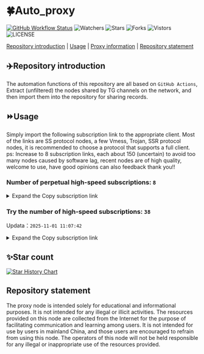 # 🍀Auto_proxy
[![GitHub Workflow Status](https://img.shields.io/github/actions/workflow/status/PangTouY00/Auto_proxy/main.yml?branch=main)](https://github.com/PangTouY00/Auto_proxy/actions/workflows/main.yml?branch=main) 
![Watchers](https://img.shields.io/github/watchers/w1770946466/Auto_proxy) ![Stars](https://img.shields.io/github/stars/PangTouY00/Auto_proxy) ![Forks](https://img.shields.io/github/forks/w1770946466/Auto_proxy) ![Vistors](https://visitor-badge.laobi.icu/badge?page_id=PangTouY00.Auto_proxy) ![LICENSE](https://img.shields.io/badge/license-CC%20BY--SA%204.0-green.svg)

[Repository introduction](https://github.com/PangTouY00/Auto_proxy#Repositoryintroduction) | [Usage](https://github.com/PangTouY00/Auto_proxy#Usage) | [Proxy information](https://github.com/PangTouY00/Auto_proxy#Proxyinformation) | [Repository statement](https://github.com/PangTouY00/Auto_proxy#Repositorystatement)

## ✈️Repository introduction
The automation functions of this repository are all based on `GitHub Actions`,
Extract (unfiltered) the nodes shared by TG channels on the network, and then import them into the repository for sharing records.

## ⏩Usage
Simply import the following subscription link to the appropriate client. Most of the links are SS protocol nodes, a few Vmess, Trojan, SSR protocol nodes, it is recommended to choose a protocol that supports a full client.
ps: Increase to 8 subscription links, each about 150 (uncertain) to avoid too many nodes caused by software lag, recent nodes are of high quality, welcome to use, have good opinions can also feedback thank you!!

### Number of perpetual high-speed subscriptions: `8`

<details>
  <summary>Expand the Copy subscription link</summary>

  
- [Multiprotocol Base64 encoding](https://raw.githubusercontent.com/PangTouY00/Auto_proxy/main/Long_term_subscription1)
`https://raw.githubusercontent.com/PangTouY00/Auto_proxy/main/Long_term_subscription_num`
`Total number of merge nodes: 278`

- [Multiprotocol Base64 encoding](https://raw.githubusercontent.com/PangTouY00/Auto_proxy/main/Long_term_subscription1)
`https://raw.githubusercontent.com/PangTouY00/Auto_proxy/main/Long_term_subscription1`
`Total number of merge nodes: 35`

- [Multiprotocol Base64 encoding](https://raw.githubusercontent.com/PangTouY00/Auto_proxy/main/Long_term_subscription2)
`https://raw.githubusercontent.com/PangTouY00/Auto_proxy/main/Long_term_subscription2`
`Total number of merge nodes: 35`

- [Multiprotocol Base64 encoding](https://raw.githubusercontent.com/PangTouY00/Auto_proxy/main/Long_term_subscription3)
`https://raw.githubusercontent.com/PangTouY00/Auto_proxy/main/Long_term_subscription3`
`Total number of merge nodes: 35`

- [Multiprotocol Base64 encoding](https://raw.githubusercontent.com/PangTouY00/Auto_proxy/main/Long_term_subscription4)
`https://raw.githubusercontent.com/PangTouY00/Auto_proxy/main/Long_term_subscription4`
`Total number of merge nodes: 35`

- [Multiprotocol Base64 encoding](https://raw.githubusercontent.comPangTouY00/Auto_proxy/main/Long_term_subscription5)
`https://raw.githubusercontent.com/PangTouY00/Auto_proxy/main/Long_term_subscription5`
`Total number of merge nodes: 35`

- [Multiprotocol Base64 encoding](https://raw.githubusercontent.com/PangTouY00/Auto_proxy/main/Long_term_subscription6)
`https://raw.githubusercontent.com/PangTouY00/Auto_proxy/main/Long_term_subscription6`
`Total number of merge nodes: 35`

- [Multiprotocol Base64 encoding](https://raw.githubusercontent.com/PangTouY00/Auto_proxy/main/Long_term_subscription7)
`https://raw.githubusercontent.com/PangTouY00/Auto_proxy/main/Long_term_subscription7`
`Total number of merge nodes: 35`

- [Multiprotocol Base64 encoding](https://raw.githubusercontent.com/PangTouY00/Auto_proxy/main/Long_term_subscription8)
`https://raw.githubusercontent.com/PangTouY00/Auto_proxy/main/Long_term_subscription8`
`Total number of merge nodes: 33`

- [Clash subscription](https://raw.githubusercontent.com/PangTouY00/Auto_proxy/main/Long_term_subscription2.yaml)
`https://raw.githubusercontent.com/PangTouY00/Auto_proxy/main/Long_term_subscription1.yaml`


- [Clash subscription](https://raw.githubusercontent.com/PangTouY00/Auto_proxy/main/Long_term_subscription2.yaml)
`https://raw.githubusercontent.com/PangTouY00/Auto_proxy/main/Long_term_subscription2.yaml`


- [Clash subscription](https://raw.githubusercontent.com/PangTouY00/Auto_proxy/main/Long_term_subscription3.yaml)
`https://raw.githubusercontent.com/PangTouY00/Auto_proxy/main/Long_term_subscription3.yaml`
  
</details>

### Try the number of high-speed subscriptions: `38`
Updata：`2025-11-01 11:07:42`


<details>
  <summary>Expand the Copy subscription link</summary>  

























































































































































































































































































































































































































































































































































































































































































































































































































































































































































































































































































































































































































































































































































































































































































































































































































































































































































































































































































































































































































































































































































































































































































































































































































































































































































































































































































































































































































































































































































































































































































































































































































































































































































































































































































































































































































































































































































































































































































































































































































































































































































































































































































































































































































































































































































































































































































































































































































































































































































































































































































































































































































































































































































































































































































































































































































































































































































































































































































































































































































































































































































































































































































































































































































































































































































































































































































































































































































































































































































































































































































































































































































































































































































































































































































































































































































































































































































































































































































































































































































































































































































































































































































































































































































































































































































































































































































































































































































































































































































































































































































































































































































































































































































































































































































































































































































































































































































































































































































































































































































































































































































































































































































































































































































































































































































































































































































































































































































































































































































































































































































































































































































































































































































































































































































































































































































































































































































































































































































































































































































































































































































































































































































































































































































































































































































































































































































































































































































































































































































































































































































































































































































































































































































































































































































































































































































































































































































































































































































































































































































































































































































































































































































































































































































































































































































































































































































































































































































































































































































































































































































































































































































































































































































































































































































































































































































































































































































































































































































































































































































































































































































































































































































































































































































































































































































































































































































































































































































































































































































































































































































































































































































































































































































































































































































































































































































































































































































































































































































































































































































































































































































































































































































































































































































































































































































































































































































































































































































































































































































































































































































































































































































































































































































































































































































































































































































































































































































































































































































































































































































































































































































































































































































































































































































































































































































































































































































































































































































































































































































































































































































































































































































































































































































































































































































































































































































































































































































































































































































































































































































































































































































































































































































































































































































































































































































































































































































































































































































































































































































































































































































































































































































































































































































































































































































































































































































































































































































































































































































































































































































































































































































































































































































































































































































































































































































































































































































































































































































































































































































































































































































































































































































































































































































































































































































































































































































































































































































































































































































































































































































































































































































































































































































































































































































































































































































































































































































































































































































































































































































































































































































































































































































































































































































































































>Trial subscription：
`https://www.louwangzhiyu.org/api/v1/client/subscribe?token=9c044c4c83dc35f3840b5bcb4d5009d2`




>Trial subscription：
`https://v2.heiu.me/api/v1/client/subscribe?token=0c3b66d8541f6734f578262699b8844d`




>Trial subscription：
`https://hjxixi002.xxttx.cn/api/v1/client/subscribe?token=d3ef98b7872cae71ab69b03f0a48e76d`




>Trial subscription：
`https://syhaha.xxttx.cn/api/v1/client/subscribe?token=da8686d7edd317e1eebbf9a68eae67d5`




>Trial subscription：
`https://gods1.dashicn.buzz/api/v1/client/subscribe?token=07c5580ae257c75774b0f6f25883edd8`




>Trial subscription：
`https://xunyungogogo.xyz/api/v1/client/subscribe?token=24fedad80c61c157b11c6ba891b2209a`




>Trial subscription：
`https://multiserver.multiserveradelshoop.com/api/v1/client/subscribe?token=2c85e9eda29dd26cd0ce6269aa7d556b`




>Trial subscription：
`https://jshaha.xxttx.cn/api/v1/client/subscribe?token=5a17491743651bcc550c84dce7217db4`




>Trial subscription：
`https://best.nxxbbf.com/api/v1/client/subscribe?token=cf8a9de5cc7b68c169fb07429934c39f`




>Trial subscription：
`https://xxx.yxt999.cn/api/v1/client/subscribe?token=e08e307a5a0dc07bf74c3fa952e7e75d`




>Trial subscription：
`https://gods2.dashicn.buzz/api/v1/client/subscribe?token=b2fceb6dff90955d2ae926cb70f790d6`




>Trial subscription：
`https://yywhale.com/api/v1/client/subscribe?token=c0186b0c50e06c291275ce3f9573d63d`




>Trial subscription：
`https://xixixi003.hjsbssbsbsbsbs.sbs/api/v1/client/subscribe?token=2ffc222776f23ea8f6c4bfd8c58666dc`




>Trial subscription：
`https://kingfisher.top/api/v1/client/subscribe?token=24c48269217e6e4b275825156c97eb40`




>Trial subscription：
`https://go.yueyun.de/api/v1/client/subscribe?token=6533ca33a927c1950be1d04928cf5f92`




>Trial subscription：
`https://xbd.iftballs.com/api/v1/client/subscribe?token=61dc6cb4926419011005ca4ba80e1851`




>Trial subscription：
`https://dashuai.us/api/v1/client/subscribe?token=d5c2f70484e2ad1273c9699865fc6b95`




>Trial subscription：
`https://dyhaha.xxttx.cn/api/v1/client/subscribe?token=5014adccf335426a0da329c74044b5ad`




>Trial subscription：
`https://vaamx.louwangzhiyu.online/api/v1/client/subscribe?token=476ab1a48bffc44c4c5905b8493642c5`




>Trial subscription：
`https://www.ch000zy.com/api/v1/client/subscribe?token=d683c10378ceccb8bee5325db5a5c31b`




>Trial subscription：
`http://107.173.31.17/api/v1/client/subscribe?token=4aefd2239d33b508132e185b71c9ed31`




>Trial subscription：
`https://hjxixi003.xxuux.cn/api/v1/client/subscribe?token=6be233521c6225bc24bdcba234f042a2`




>Trial subscription：
`https://dctcc.louwangzhiyu.shop/api/v1/client/subscribe?token=94b049b8934b2704916bc93037d5054d`




>Trial subscription：
`https://cfvpn.com/api/v1/client/subscribe?token=9744da508523fc9109c18400a266bddc`




>Trial subscription：
`https://tizi8.top/api/v1/client/subscribe?token=bafa61ba7506b4f1bf8fe1c8e7923b59`




>Trial subscription：
`https://pro.xmyidc.com/api/v1/client/subscribe?token=a2f29aafa7398f47198d7e8517458241`




>Trial subscription：
`http://xxxxyyyy.njdjjxjbcbw.icu/api/v1/client/subscribe?token=bb315ccff0ca942200ad344c542eab8c`




>Trial subscription：
`https://old-v2b.linkedton.com/api/v1/client/subscribe?token=9213c309f234999b69e5f6c9a946a47f`




>Trial subscription：
`https://slianvpn.top/api/v1/client/subscribe?token=b3a223e6ae0c1f5e47c6db1510a285de`




>Trial subscription：
`https://xyjs1.sbs/api/v1/client/subscribe?token=5550658a19812512186310d467de80a2`




>Trial subscription：
`https://gods4.dashicn.buzz/api/v1/client/subscribe?token=c59707657209256a4889c86e8c484aa3`




>Trial subscription：
`https://dyxixi001.xxssx.cn/api/v1/client/subscribe?token=cc99ab2a82a67ae37c4c6a0c093386e7`




>Trial subscription：
`https://asdfg.njdjjxjbcbw.icu/api/v1/client/subscribe?token=a25fd1ac05a90d8ff83fabbded6fda1d`




>Trial subscription：
`https://gods3.dashicn.buzz/api/v1/client/subscribe?token=c0151bc6b582bc70164add1e7da1d7f3`




>Trial subscription：
`https://huojian4.top/api/v1/client/subscribe?token=82c171c48cd831f5279120e532de6e5f`




>Trial subscription：
`https://slianvpn.com/api/v1/client/subscribe?token=8dcd40ea725075f82820fae31d66ffb4`




>Trial subscription：
`https://sufujia.top/api/v1/client/subscribe?token=da6daee5f4c93d0bf48b9530fcab1392`




>Trial subscription：
`https://xyjs1.buzz/api/v1/client/subscribe?token=92a55293ad0c52ced8e806b6302646f6`



</details>

## ✨Star count
[![Star History Chart](https://api.star-history.com/svg?repos=PangTouY00/Auto_proxy&type=Date)](https://star-history.com/#w1770946466/Auto_proxy&Date)



## Repository statement
The proxy node is intended solely for educational and informational purposes. It is not intended for any illegal or illicit activities. The resources provided on this node are collected from the Internet for the purpose of facilitating communication and learning among users. It is not intended for use by users in mainland China, and those users are encouraged to refrain from using this node. The operators of this node will not be held responsible for any illegal or inappropriate use of the resources provided.
